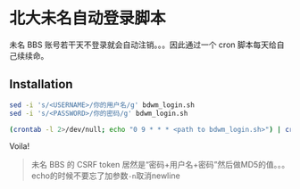 # 北大未名自动登录脚本

未名 BBS 账号若干天不登录就会自动注销。。。因此通过一个 cron 脚本每天给自己续续命。

## Installation

```bash
sed -i 's/<USERNAME>/你的用户名/g' bdwm_login.sh
sed -i 's/<PASSWORD>/你的密码/g' bdwm_login.sh

(crontab -l 2>/dev/null; echo "0 9 * * * <path to bdwm_login.sh>") | crontab -
```

Voila!

> 未名 BBS 的 CSRF token 居然是“密码+用户名+密码”然后做MD5的值。。。echo的时候不要忘了加参数`-n`取消newline

